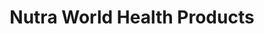 ---
title: "Nutra World Health Products"
url: /richmond/nutra-world-health-products/
shop: health food
---